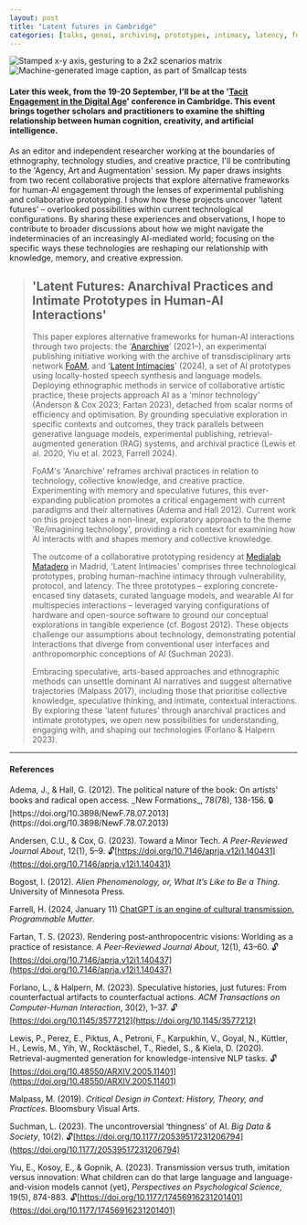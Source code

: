 ```yaml
---
layout: post  
title: "Latent futures in Cambridge"
categories: [talks, genai, archiving, prototypes, intimacy, latency, futures]
---
```


<div class="image-container">
  <img src="https://files.justinpickard.net/images/log/2024/09/latent-futures-x-y-axis.png" alt="Stamped x-y axis, gesturing to a 2x2 scenarios matrix">
  <img src="https://files.justinpickard.net/images/log/2024/09/latent-futures-i-see-a-man.png" alt="Machine-generated image caption, as part of Smallcap tests">
</div>

#### Later this week, from the 19-20 September, I’ll be at the '[Tacit Engagement in the Digital Age](https://cms.mus.cam.ac.uk/news/call-papers-tacit-engagement-digital-age-teda-2024)' conference in Cambridge. This event brings together scholars and practitioners to examine the shifting relationship between human cognition, creativity, and artificial intelligence.

As an editor and independent researcher working at the boundaries of ethnography, technology studies, and creative practice, I'll be contributing to the 'Agency, Art and Augmentation' session. My paper draws insights from two recent collaborative projects that explore alternative frameworks for human-AI engagement through the lenses of experimental publishing and collaborative prototyping. I show how these projects uncover 'latent futures' – overlooked possibilities within current technological configurations. By sharing these experiences and observations, I hope to contribute to broader discussions about how we might navigate the indeterminacies of an increasingly AI-mediated world; focusing on the specific ways these technologies are reshaping our relationship with knowledge, memory, and creative expression.

> ## 'Latent Futures: Anarchival Practices and Intimate Prototypes in Human-AI Interactions'
>
> This paper explores alternative frameworks for human-AI interactions through two projects: the '[Anarchive](https://anarchive.fo.am/)' (2021–), an experimental publishing initiative working with the archive of transdisciplinary arts network [FoAM](https://fo.am/), and '[Latent Intimacies](https://github.com/modern-online/latent_intimacies)' (2024), a set of AI prototypes using locally-hosted speech synthesis and language models. Deploying ethnographic methods in service of collaborative artistic practice, these projects approach AI as a 'minor technology' (Anderson & Cox 2023; Fartan 2023), detached from scalar norms of efficiency and optimisation. By grounding speculative exploration in specific contexts and outcomes, they track parallels between generative language models, experimental publishing, retrieval-augmented generation (RAG) systems, and archival practice (Lewis et al. 2020, Yiu et al. 2023, Farrell 2024).
>
>FoAM's 'Anarchive' reframes archival practices in relation to technology, collective knowledge, and creative practice. Experimenting with memory and speculative futures, this ever-expanding publication promotes a critical engagement with current paradigms and their alternatives (Adema and Hall 2012). Current work on this project takes a non-linear, exploratory approach to the theme 'Re/imagining technology', providing a rich context for examining how AI interacts with and shapes memory and collective knowledge.
>
> The outcome of a collaborative prototyping residency at [Medialab Matadero](https://www.mataderomadrid.org/en/programs/medialab-matadero) in Madrid, 'Latent Intimacies' comprises three technological prototypes, probing human-machine intimacy through vulnerability, protocol, and latency. The three prototypes – exploring concrete-encased tiny datasets, curated language models, and wearable AI for multispecies interactions – leveraged varying configurations of hardware and open-source software to ground our conceptual explorations in tangible experience (cf. Bogost 2012). These objects challenge our assumptions about technology, demonstrating potential interactions that diverge from conventional user interfaces and anthropomorphic conceptions of AI (Suchman 2023).
>
> Embracing speculative, arts-based approaches and ethnographic methods can unsettle dominant AI narratives and suggest alternative trajectories (Malpass 2017), including those that prioritise collective knowledge, speculative thinking, and intimate, contextual interactions. By exploring these 'latent futures' through anarchival practices and intimate prototypes, we open new possibilities for understanding, engaging with, and shaping our technologies (Forlano & Halpern 2023).

---

#### **References**

<div class="custom-bibliography" markdown="1">
Adema, J., & Hall, G. (2012). The political nature of the book: On artists' books and radical open access. _New Formations_, 78(78), 138-156. 🔒[https://doi.org/10.3898/NewF.78.07.2013](https://doi.org/10.3898/NewF.78.07.2013)  

Andersen, C.U., & Cox, G. (2023). Toward a Minor Tech. _A Peer-Reviewed Journal About_, 12(1), 5–9. 🔓[https://doi.org/10.7146/aprja.v12i1.140431](https://doi.org/10.7146/aprja.v12i1.140431)

Bogost, I. (2012). _Alien Phenomenology, or, What It’s Like to Be a Thing_. University of Minnesota Press.

Farrell, H. (2024, January 11) [ChatGPT is an engine of cultural transmission](https://www.programmablemutter.com/p/chatgpt-is-an-engine-of-cultural), _Programmable Mutter_.

Fartan, T. S. (2023). Rendering post-anthropocentric visions: Worlding as a practice of resistance. _A Peer-Reviewed Journal About_, 12(1), 43–60. 🔓[https://doi.org/10.7146/aprja.v12i1.140437](https://doi.org/10.7146/aprja.v12i1.140437)

Forlano, L., & Halpern, M. (2023). Speculative histories, just futures: From counterfactual artifacts to counterfactual actions. _ACM Transactions on Computer-Human Interaction_, 30(2), 1–37. 🔓[https://doi.org/10.1145/3577212](https://doi.org/10.1145/3577212)

Lewis, P., Perez, E., Piktus, A., Petroni, F., Karpukhin, V., Goyal, N., Küttler, H., Lewis, M., Yih, W., Rocktäschel, T., Riedel, S., & Kiela, D. (2020). Retrieval-augmented generation for knowledge-intensive NLP tasks. 🔓[https://doi.org/10.48550/ARXIV.2005.11401](https://doi.org/10.48550/ARXIV.2005.11401)

Malpass, M. (2019). _Critical Design in Context: History, Theory, and Practices_. Bloomsbury Visual Arts.

Suchman, L. (2023). The uncontroversial ‘thingness’ of AI. _Big Data & Society_, 10(2). 🔓[https://doi.org/10.1177/20539517231206794](https://doi.org/10.1177/20539517231206794)

Yiu, E., Kosoy, E., & Gopnik, A. (2023). Transmission versus truth, imitation versus innovation: What children can do that large language and language-and-vision models cannot (yet), _Perspectives on Psychological Science_, 19(5), 874-883. 🔓[https://doi.org/10.1177/17456916231201401](https://doi.org/10.1177/17456916231201401)

</div>